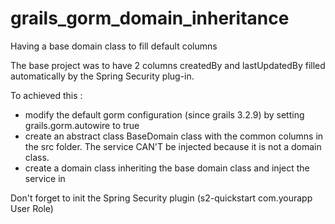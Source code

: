 # grails_gorm_domain_inheritance
Having a base domain class to fill default columns

The base project was to have 2 columns createdBy and lastUpdatedBy filled automatically by the Spring Security plug-in.

To achieved this :
- modify the default gorm configuration (since grails 3.2.9) by setting grails.gorm.autowire to true
- create an abstract class BaseDomain class with the common columns in the src folder. The service CAN'T be injected because it is not a domain class.
- create a domain class inheriting the base domain class and inject the service in

Don't forget to init the Spring Security plugin (s2-quickstart com.yourapp User Role)